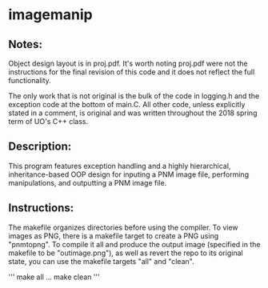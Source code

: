 # imagemanip
## Notes:
Object design layout is in proj.pdf. It's worth noting proj.pdf were not
the instructions for the final revision of this code and it does not reflect
the full functionality.

The only work that is not original is the bulk of the code in 
logging.h and the exception code at the bottom of main.C. All other 
code, unless explicitly stated in a comment, is original and was 
written throughout the 2018 spring term of UO's C++ class. 

## Description:
This program features exception handling and a highly hierarchical, 
inheritance-based OOP design for inputing a PNM image file, performing 
manipulations, and outputting a PNM image file. 

## Instructions:
The makefile organizes directories before using the compiler. To view images as PNG,
there is a makefile target to create a PNG using "pnmtopng". To compile it all and
produce the output image (specified in the makefile to be "outimage.png"), as well
as revert the repo to its original state, you can use the makefile targets "all" and
"clean". 

'''
make all
...
make clean
'''


